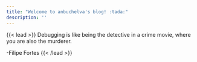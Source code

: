 ```yaml
---
title: "Welcome to anbuchelva's blog! :tada:"
description: ''
---
```


{{< lead >}}
Debugging is like being the detective in a crime movie, where you are also the murderer.

-Filipe Fortes
{{< /lead >}}
